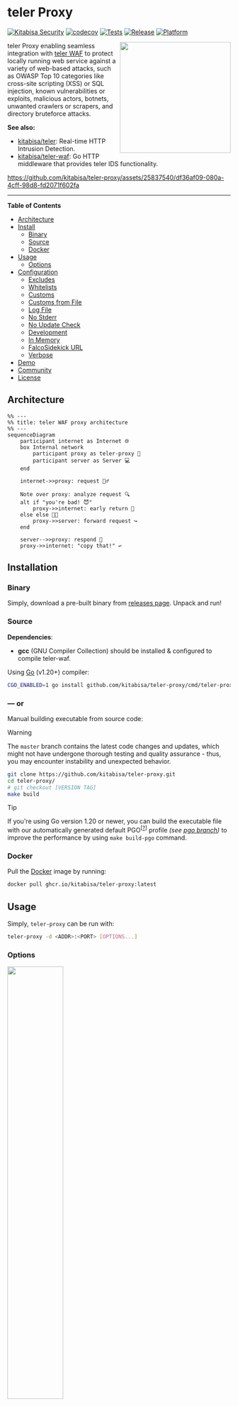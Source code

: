 # teler Proxy

[![Kitabisa Security](https://img.shields.io/badge/kitabisa-security%20project-blue)](#)
[![codecov](https://codecov.io/github/kitabisa/teler-proxy/graph/badge.svg?token=QST60Y6BDD)](https://codecov.io/github/kitabisa/teler-proxy)
[![Tests](https://github.com/kitabisa/teler-proxy/actions/workflows/tests.yaml/badge.svg?branch=master)](https://github.com/kitabisa/teler-proxy/actions/workflows/tests.yaml)
[![Release](https://img.shields.io/github/v/release/kitabisa/teler-proxy?color=violet)](https://github.com/kitabisa/teler-proxy/releases)
[![Platform](https://img.shields.io/badge/platform-osx%2Flinux%2Fwindows-blueviolet)](#)

<img src="https://user-images.githubusercontent.com/25837540/97091757-7200d880-1668-11eb-82c4-e5c4971d2bc8.png" align="right" width="250px"/>

teler Proxy enabling seamless integration with [teler WAF](https://github.com/kitabisa/teler-waf) to protect locally running web service against a variety of web-based attacks, such as OWASP Top 10 categories like cross-site scripting (XSS) or SQL injection, known vulnerabilities or exploits, malicious actors, botnets, unwanted crawlers or scrapers, and directory bruteforce attacks.

**See also:**

* [kitabisa/teler](https://github.com/kitabisa/teler): Real-time HTTP Intrusion Detection.
* [kitabisa/teler-waf](https://github.com/kitabisa/teler-waf): Go HTTP middleware that provides teler IDS functionality.

https://github.com/kitabisa/teler-proxy/assets/25837540/df36af09-080a-4cff-98d8-fd2071f602fa

---

**Table of Contents**

* [Architecture](#architecture)
* [Install](#installation)
  * [Binary](#binary)
  * [Source](#source)
  * [Docker](#docker)
* [Usage](#usage)
  * [Options](#options)
* [Configuration](#configuration)
  * [Excludes](#excludes)
  * [Whitelists](#whitelists)
  * [Customs](#customs)
  * [Customs from File](#customs-from-file)
  * [Log File](#log-file)
  * [No Stderr](#no-stderr)
  * [No Update Check](#no-update-check)
  * [Development](#development)
  * [In Memory](#in-memory)
  * [FalcoSidekick URL](#falcosidekick-url)
  * [Verbose](#verbose)
* [Demo](#demo)
* [Community](#community)
* [License](#license)

## Architecture

```mermaid
%% ---
%% title: teler WAF proxy architecture
%% ---
sequenceDiagram
    participant internet as Internet 🌐
    box Internal network
        participant proxy as teler-proxy 🔐
        participant server as Server 💻
    end

    internet->>proxy: request 🙋‍♂️

    Note over proxy: analyze request 🔍
    alt if "you're bad! 😈"
        proxy->>internet: early return 🏃
    else else 👍🏻
        proxy->>server: forward request ↪️
    end

    server-->>proxy: respond 💬
    proxy->>internet: "copy that!" ↩️
```

## Installation

### Binary

Simply, download a pre-built binary from [releases page](https://github.com/kitabisa/teler-proxy/releases). Unpack and run!

### Source

**Dependencies**:

* **gcc** (GNU Compiler Collection) should be installed & configured to compile teler-waf.

Using [Go](https://golang.org/doc/install) (v1.20+) compiler:

```bash
CGO_ENABLED=1 go install github.com/kitabisa/teler-proxy/cmd/teler-proxy@latest
```

### — or

Manual building executable from source code:

> [!WARNING]
> The `master` branch contains the latest code changes and updates, which might not have undergone thorough testing and quality assurance - thus, you may encounter instability and unexpected behavior.

```bash
git clone https://github.com/kitabisa/teler-proxy.git
cd teler-proxy/
# git checkout [VERSION TAG]
make build
```

> [!TIP]
> If you're using Go version 1.20 or newer, you can build the executable file with our automatically generated default PGO<sup>[<a href="https://go.dev/doc/pgo">?</a>]</sup> profile _(see [pgo branch](https://github.com/kitabisa/teler-proxy/tree/pgo))_ to improve the performance by using `make build-pgo` command.

### Docker

Pull the [Docker](https://docs.docker.com/get-docker/) image by running:

```bash
docker pull ghcr.io/kitabisa/teler-proxy:latest
```

## Usage

Simply, `teler-proxy` can be run with:

```bash
teler-proxy -d <ADDR>:<PORT> [OPTIONS...]
```

### Options

<img src="https://github.com/kitabisa/teler-proxy/assets/25837540/caed92a2-a88b-4708-aa5b-70dc49d84aee" width="50%">

Here are all the options it supports.

```bash
teler-proxy -h
```

|          **Flag**          |                            **Description**                            |
| -------------------------- | --------------------------------------------------------------------- |
| -p, --port `<PORT>`        | Set the local port to listen on **(default: 1337)**                   |
| -d, --dest `<ADDR>:<PORT>` | Set the destination address for forwarding requests                   |
| -c, --conf `<FILE>`        | Specify the path to the teler WAF configuration file                  |
| -f, --format `<FORMAT>`    | Specify the configuration file format (json/yaml) **(default: yaml)** |
| --cert `<FILE>`            | Specify the path to the SSL certificate file                          |
| --key `<FILE>`             | Specify the path to the SSL private key file                          |
| -V, --version              | Display the current teler-proxy version                               |
| -h, --help                 | Display this helps text                                               |

## Configuration

The configuration is provides a comprehensive set of options to fine-tune and tailor the behavior of the teler Web Application Firewall (WAF). Through the use of the teler WAF configuration (`-c`/`--conf`), you gain full control over how the WAF operates and responds to incoming traffic.

> [!NOTE]
> When you supply a configuration file and subsequently make alterations to that configuration, teler Proxy will promptly initiate a live reload, ensuring that the updated settings are applied in real-time without the need for manual intervention or restarting the teler Proxy.

In case you opt not to provide a custom configuration file, the teler WAF will seamlessly apply a default configuration, ensuring that your application remains protected with sensible and reasonable settings.

The default configuration options are presented below in YAML format:

```yaml
excludes: []
whitelists: []
customs: []
customs_from_file: ""
response:
    status: 0
    html: ""
    html_file: ""
log_file: ""
no_stderr: false
no_update_check: false
development: false
in_memory: false
falcosidekick_url: ""
verbose: false
```

Or the equivalent in JSON format:

```json
{
  "excludes": [],
  "whitelists": [],
  "customs": [],
  "customs_from_file": "",
  "response": {
    "status": 0,
    "html": "",
    "html_file": ""
  },
  "log_file": "",
  "no_stderr": false,
  "no_update_check": false,
  "development": false,
  "in_memory": false,
  "falcosidekick_url": "",
  "verbose": false
}
```

By leveraging this versatile teler WAF configuration, you can fine-tune the WAF to perfectly align with your specific security requirements, ensuring maximum protection for your web service while enjoying the flexibility and power of teler WAF.

### Excludes

> [!WARNING]
> Threat exclusions (`Excludes`) will be deprecated in the upcoming teler-waf release (**v2**), use [`Whitelists`](#whitelists) instead. See [teler-waf#73](https://github.com/kitabisa/teler-waf/discussions/73).

Excludes (**excludes**) is a list of threat types (`[]int`) to exclude from the security checks. Please refer to the [docs](https://pkg.go.dev/github.com/kitabisa/teler-waf/threat#Threat).

> **Note**
> * **1** for `CommonWebAttack`
> * **2** for `CVE`
> * **3** for `BadIPAddress`
> * **4** for `BadReferrer`
> * **5** for `BadCrawler`
> * **6** for `DirectoryBruteforce`

### Whitelists

Whitelists (**whitelists**) is a list of DSL expressions (`[]string`) that match request elements that should be excluded from the security checks. Please refer to the [docs](https://github.com/kitabisa/teler-waf#dsl-expression).

### Customs

Customs (**customs**) is a list of custom security rules (`[]teler.Rule`) to apply to incoming requests.

These rules can be used to create custom security checks or to override the default security checks provided by teler-waf. Please refer to the [docs](https://github.com/kitabisa/teler-waf#custom-rules).

### Customs from File

Customs from file (**customs_from_file**) specifies the file path or glob pattern (`string`) for loading custom security rules. These rules can be used to create custom security checks or to override the default security checks provided by teler IDS.

The glob pattern supports wildcards, allowing you to specify multiple files or a directory with matching files. For example, "/path/to/custom/rules/\**/*.yaml" will load all YAML files in the "rules" directory and its subdirectories. Please refer to the [docs](https://github.com/kitabisa/teler-waf#custom-rules).

### Custom Response

Response (**response**) is the configuration for custom error response pages when a request is blocked or rejected. Please refer to the [docs](https://github.com/kitabisa/teler-waf#custom-response).

### Log File

Log file (**log_file**) is the file path (`string`) for the log file to store the security logs. If `log_file` is specified, log messages will be written to the specified file in addition to stderr (if `no_stderr` is **false**).

### No Stderr

No stderr (**no_stderr**) is a boolean flag indicating whether or not to suppress log messages from being printed to the standard error (stderr) stream.

When set to `true`, log messages will not be printed to stderr. If set to `false`, log messages will be printed to stderr. By default, log messages are printed to stderr (`false`).

### No Update Check

No update check (**no_update_check**) is a boolean flag indicating whether or not to disable automatic threat dataset updates.

When set to `true`, automatic updates will be disabled. If set to `false`, automatic updates will be enabled. By default, automatic updates are enabled (`false`). Please refer to the [docs](https://github.com/kitabisa/teler-waf#datasets).

### Development

Development (**development**) is a boolean flag that determines whether the request is cached or not. By default, development mode is disabled (`false`) or requests will cached. Please refer to the [docs](https://github.com/kitabisa/teler-waf#development).

### In Memory

In memory (**in_memory**) is a boolean flag that specifies whether or not to load the threat dataset into memory on initialization.

When set to `true`, the threat dataset will be loaded into memory, which can be useful when running your service or application on a distroless or runtime image, where file access may be limited or slow. If `in_memory` is set to `false`, the threat dataset will be downloaded and stored under the user-level cache directory on the first startup. Subsequent startups will use the cached dataset. Please refer to the [docs](https://github.com/kitabisa/teler-waf#datasets).

### FalcoSidekick URL

FalcoSidekick URL (**falcosidekick_url**) is the URL of the FalcoSidekick endpoint to which teler-waf's events will be forwarded.

This field should be set to the URL of your FalcoSidekick instance, including the protocol & port (e.g. "http://localhost:2801"). Please refer to the [docs](https://github.com/kitabisa/teler-waf#falco-sidekick).

### Verbose

Verbose (**verbose**) is a boolean flag that controls whether verbose logging is enabled. When set to `true`, it enables detailed and informative logging messages.

## Demo

To experience the power of the teler WAF Proxy in action, simply follow these steps to set up and run the demo located in the [demo/](/demo) directory.

## Community

We use the Google Groups as our dedicated mailing list. Subscribe to [teler-announce](https://groups.google.com/g/teler-announce) via [teler-announce+subscribe@googlegroups.com](mailto:teler-announce+subscribe@googlegroups.com) for important announcements, such as the availability of new releases. This subscription will keep you informed about significant developments related to [teler IDS](https://github.com/kitabisa/teler), [teler WAF](https://github.com/kitabisa/teler-waf), [teler Proxy](https://github.com/kitabisa/teler-proxy), and [teler Resources](https://github.com/kitabisa/teler-resources).

For any [inquiries](https://github.com/kitabisa/teler-proxy/discussions/categories/q-a), [discussions](https://github.com/kitabisa/teler-proxy/discussions), or [issues](https://github.com/kitabisa/teler-proxy/issues) are being tracked here on GitHub. This is where we actively manage and address these aspects of our community engagement.

## License

This program is developed and maintained by members of Kitabisa Security Team, and this is not an officially supported Kitabisa product. This program is free software: you can redistribute it and/or modify it under the terms of the [Apache-2.0 license](/LICENSE). Kitabisa teler-proxy and any contributions are copyright © by Dwi Siswanto 2023.